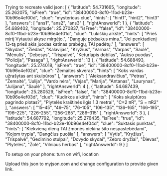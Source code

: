 Trying to recreate valid json:
[
    {
        "latitude": 54.731665,
        "longitude": 25.262075,
        "isFree": "true",
        "id": "38400000-8cf0-11bd-b23e-10b96e4ef00d",
        "clue": "mysterious clue",
        "hints": [
            "hint1",
            "hint2",
            "hint3"
        ],
        "answers": [
            "ans1",
            "ans2",
            "ans3"
        ],
        "rightAnswerId": 1
    },
    {
        "latitude": 54.689402,
        "longitude": 25.270837,
        "isFree": "false",
        "id": "38400000-8cf0-11bd-b23e-10b96e4ef01d",
        "clue": "Lukiškių aikštė",
        "hints": [
            "Prieš mirtį Vytautui akyse mirgėjo.",
            "Danguje pėdsakus mina.",
            "Jei penktadienį 13-tą prieš akis juodas katinas prabėgų, TAI padėtų."
        ],
        "answers": [
            "Skydas",
            "Žiedas",
            "Kalavijas",
            "Kryžius",
            "Varnas",
            "Varpas",
            "Saulė",
            "Mėnulis",
            "Debesys",
            "Trispalvė",
            "Keturlapis dobilas",
            "Aukso puodas",
            "Policija",
            "Pasaga"
        ],
        "rightAnswerId": 13
    },
    {
        "latitude": 54.688493,
        "longitude": 25.274018,
        "isFree": "true",
        "id": "38400000-8cf0-11bd-b23e-10b96e4ef02d",
        "clue": "Žemaitės skveras",
        "hints": [
          "Koks vardas užrašytas ant skulpūros"
        ],
        "answers": [
            "Aleksandravičius",
            "Petras",
            "Žemaitė",
            "Julija",
            "Vardo nėra",
            "Vėjas",
            "Marija",
            "Antanas",
            "Laurynas",
            "Julijana",
            "Saulė"
        ],
        "rightAnswerId": 4
    },
    {
        "latitude": 54.687439,
        "longitude": 25.280529,
        "isFree": "false",
        "id": "38400000-8cf0-11bd-b23e-10b96e4ef03d",
        "clue": "Kudirkos aikštė",
        "hints": [
            "Koks skulptūros pagrindo plotas?",
            "Plytelės kraštinės ilgis 1.3 metrai",
            "C=2 πR",
            "S = πR2"
        ],
        "answers": [
            "15–45",
            "46–75",
            "76–105",
            "106–135",
            "136–165",
            "166–195",
            "196–225",
            "226–255",
            "256–285",
            "286–315"
        ],
        "rightAnswerId": 3
    },
    {
        "latitude": 54.687792,
        "longitude": 25.276435,
        "isFree": "true",
        "id": "38400000-8cf0-11bd-b23e-10b96e4ef04d",
        "clue": "Suktasis punktas",
        "hints": [
            "Kiekvieną dieną TAI žmonės niekina šito nespastebėdami",
            "Kojom trypia",
            "Dangčius puošia"
        ],
        "answers": [
            "Vytis",
            "Kryžius",
            "Trispalvė",
            "Gedimino stulpai",
            "Dovydo skydai",
            "Zebro dryžiai",
            "Dievas",
            "Plytelės",
            "Žolė",
            "Vilniaus herbas"
        ],
        "rightAnswerId": 9
    }
]

To setup on your phone:
turn on wifi, location

Upload this json to myjson.com and change configuration to provide given link.